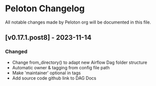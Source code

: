 # Peloton Changelog
All notable changes made by Peloton org will be documented in this file.

## [v0.17.1.post8] - 2023-11-14
### Changed
- Change from_directory() to adapt new Airflow Dag folder structure
- Automatic owner & tagging from config file path
- Make 'maintainer' optional in tags
- Add source code github link to DAG Docs
